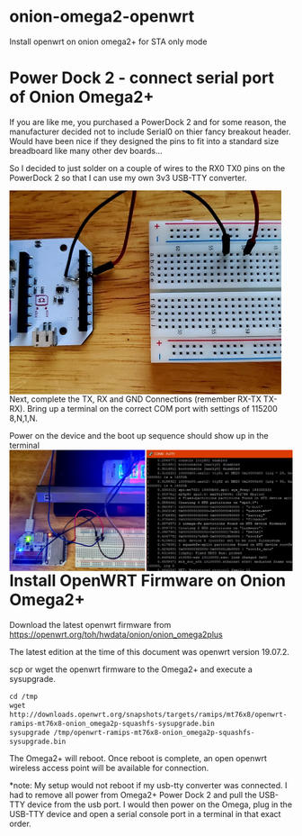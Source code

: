 # onion-omega2-openwrt
Install openwrt on onion omega2+ for STA only mode

# Power Dock 2 - connect serial port of Onion Omega2+
If you are like me, you purchased a PowerDock 2 and for some reason, the manufacturer decided not to include Serial0 on thier fancy breakout header.  Would have been nice if they designed the pins to fit into a standard size breadboard like many other dev boards...

So I decided to just solder on a couple of wires to the RX0 TX0 pins on the PowerDock 2 so that I can use my own 3v3 USB-TTY converter.

<img src="pictures/solder-serial-powerdock2.jpg" alt="Picture of Serial Solder Connections" style="float: left; margin-right: 10px;" />

Next, complete the TX, RX and GND Connections (remember RX-TX TX-RX).  Bring up a terminal on the correct COM port with settings of 115200 8,N,1,N.

Power on the device and the boot up sequence should show up in the terminal
<img src="pictures/serial_powerdock2.jpg" alt="Picture of Serial Connections" style="float: left; margin-right: 10px;" />

# Install OpenWRT Firmware on Onion Omega2+
Download the latest openwrt firmware from https://openwrt.org/toh/hwdata/onion/onion_omega2plus

The latest edition at the time of this document was openwrt version 19.07.2.

scp or wget the openwrt firmware to the Omega2+ and execute a sysupgrade.

```
cd /tmp
wget http://downloads.openwrt.org/snapshots/targets/ramips/mt76x8/openwrt-ramips-mt76x8-onion_omega2p-squashfs-sysupgrade.bin
sysupgrade /tmp/openwrt-ramips-mt76x8-onion_omega2p-squashfs-sysupgrade.bin
```

The Omega2+ will reboot.  Once reboot is complete, an open openwrt wireless access point will be available for connection.

*note: My setup would not reboot if my usb-tty converter was connected. I had to remove all power from Omega2+ Power Dock 2 and pull the USB-TTY device from the usb port.  I would then power on the Omega, plug in the USB-TTY device and open a serial console port in a terminal in that exact order.

